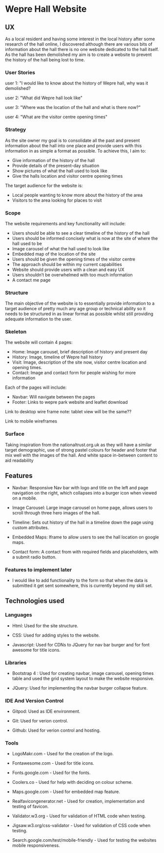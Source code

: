 # Wepre Hall Website

## UX

As a local resident and having some interest in the local history after some research of the hall online, I discovered although there are various bits of information about the hall there is no one website dedicated to the hall itself. As the hall has been demolished my aim is to create a website to prevent the history of the hall being lost to time.

### User Stories

user 1: "I would like to know about the history of Wepre hall, why was it demolished?

user 2: "What did Wepre hall look like"

user 3: "Where was the location of the hall and what is there now?"

user 4: "What are the visitor centre opening times"  

### Strategy

As the site owner my goal is to consolidate all the past and present information about the hall into one place and provide users with this information in as simple a format as possible.  To achieve this, I aim to:
-	Give information of the history of the hall
-	Provide details of the present-day situation
-	Show pictures of what the hall used to look like
-	Give the halls location and visitor centre opening times

The target audience for the website is:
-	Local people wanting to know more about the history of the area
-	Visitors to the area looking for places to visit

### Scope

The website requirements and key functionality will include:

-	Users should be able to see a clear timeline of the history of the hall 
-	Users should be informed concisely what is now at the site of where the hall used to be
-	Image carousel of what the hall used to look like
-	Embedded map of the location of the site
-	Users should be given the opening times of the visitor centre
-	The approach should be within my current capabilities
-	Website should provide users with a clean and easy UX
-	Users shouldn’t be overwhelmed with too much information 
-	A contact me page

### Structure

The main objective of the website is to essentially provide information to a target audience of pretty much any age group or technical ability so it needs to be structured in as linear format as possible whilst still providing adequate information to the user.

### Skeleton

The website will contain 4 pages:
-	Home:  Image carousel, brief description of history and present day
-	History: Image, timeline of Wepre hall history
-	Visit: Image, description of the site now, visitor centre location and opening times. 
-	Contact: Image and contact form for people wishing for more information

Each of the pages will include:
-	Navbar: Will navigate between the pages
-	Footer: Links to wepre park website and leaflet download

Link to desktop wire frame note: tablet view will be the same??

Link to mobile wireframes

### Surface

Taking inspiration from the nationaltrust.org.uk as they will have a similar target demographic, use of strong pastel colours for header and footer that mix well with the images of the hall. And white space in-between content to aid readability 


## Features

- Navbar: Responsive Nav bar with logo and title on the left and page navigation on the right, which collapses into a burger icon when viewed on a mobile.

- Image Carousel: Large image carousel on home page, allows users to scroll through three hero images of the hall. 

- Timeline: Sets out history of the hall in a timeline down the page using custom attributes.

- Embedded Maps: Iframe to allow users to see the hall location on google maps.

- Contact form: A contact from with required fields and placeholders, with a submit radio button.


### Features to implement later

- I would like to add functionality to the form so that when the data is submitted it get sent somewhere, this is currently beyond my skill set.

## Technologies used

### Languages

- Html: Used for the site structure.

- CSS: Used for adding styles to the website.

- Javascript: Used for CDNs to JQuery for nav bar burger and for font awesome for title icons.

### Libraries

- Bootstrap 4 : Used for creating navbar, image carousel, opening times table and used the grid system layout to make the website responsive.

- JQuery: Used for implementing the navbar burger collapse feature.

### IDE And Version Control

- Gitpod: Used as IDE environment.

- Git: Used for verion control.

- Github: Used for verion control and hosting.

### Tools 

- LogoMakr.com - Used for the creation of the logo.

- Fontawesome.com - Used for title icons.

- Fonts.google.com - Used for the fonts.

- Coolers.co - Used for help with deciding on colour scheme.

- Maps.google.com - Used for embedded map feature.

- Realfavicongenerator.net - Used for creation, implementation and testing of favicon.

- Validator.w3.org - Used for validation of HTML code when testing.

-  Jigsaw.w3.org/css-validator - Used for validation of CSS code when testing.

- Search.google.com/test/mobile-friendly - Used for testing the websites mobile responsiveness.






